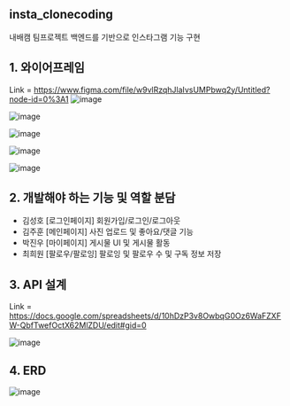 ## insta_clonecoding
내배캠 팀프로젝트
백엔드를 기반으로 인스타그램 기능 구현 

## 1. 와이어프레임 
Link = https://www.figma.com/file/w9vlRzqhJlaIvsUMPbwq2y/Untitled?node-id=0%3A1
![image](https://user-images.githubusercontent.com/102503017/166588461-6cc2718a-d812-49ee-800c-f70f776d7e9b.png)

![image](https://user-images.githubusercontent.com/102503017/166588314-48373dc1-3f39-42c1-bcbe-8b2076e46071.png)

![image](https://user-images.githubusercontent.com/102503017/166588356-86610b84-de91-4b1a-a84b-d9a8f16486e7.png)

![image](https://user-images.githubusercontent.com/102503017/166588377-de8d96bf-2b1b-4f54-ac70-61ebba771b24.png)

![image](https://user-images.githubusercontent.com/102503017/166588402-13e9ae3b-d297-498d-9ccd-ecd41ad05959.png)



## 2. 개발해야 하는 기능 및 역할 분담
- 김성호 [로그인페이지] 회원가입/로그인/로그아웃
- 김주훈 [메인페이지] 사진 업로드 및 좋아요/댓글 기능
- 박진우 [마이페이지] 게시물 UI 및 게시물 활동
- 최희원 [팔로우/팔로잉] 팔로잉 및 팔로우 수 및 구독 정보 저장 

## 3. API 설계
Link = https://docs.google.com/spreadsheets/d/10hDzP3v8OwbqG0Oz6WaFZXFW-QbfTwefOctX62MlZDU/edit#gid=0

![image](https://user-images.githubusercontent.com/102503017/166588686-2024b6ec-c0b0-4256-8485-a20aecfb04b1.png)

## 4. ERD

![image](https://user-images.githubusercontent.com/102952091/166613171-6cefb445-e4b4-4bc5-8e75-5ae0a586c6e9.png)
